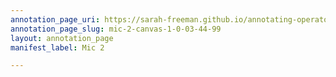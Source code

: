 ```yaml
---
annotation_page_uri: https://sarah-freeman.github.io/annotating-operator/annotations/mic-2-canvas-1-0-03-44-99.json
annotation_page_slug: mic-2-canvas-1-0-03-44-99
layout: annotation_page
manifest_label: Mic 2

---
```

